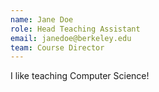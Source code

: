 ```yaml
---
name: Jane Doe
role: Head Teaching Assistant
email: janedoe@berkeley.edu
team: Course Director
---
```


I like teaching Computer Science!
